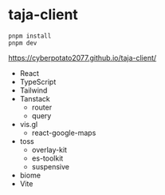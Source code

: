 # taja-client

```
pnpm install
pnpm dev
```

https://cyberpotato2077.github.io/taja-client/

- React
- TypeScript
- Tailwind
- Tanstack
  - router
  - query
- vis.gl
  - react-google-maps
- toss
  - overlay-kit
  - es-toolkit
  - suspensive
- biome
- Vite
